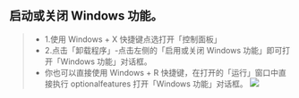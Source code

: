 ## 启动或关闭 Windows 功能。
>- 1.使用 Windows + X 快捷键点选打开「控制面板」
>- 2.点击「卸载程序」-点击左侧的「启用或关闭 Windows 功能」即可打开「Windows 功能」对话框。
>- 你也可以直接使用 Windows + R 快捷键，在打开的「运行」窗口中直接执行 optionalfeatures 打开「Windows 功能」对话框。
>![](https://pic3.zhimg.com/80/v2-dd0264e0aeee12bd298fa3367cc229ee_1440w.jpg)

